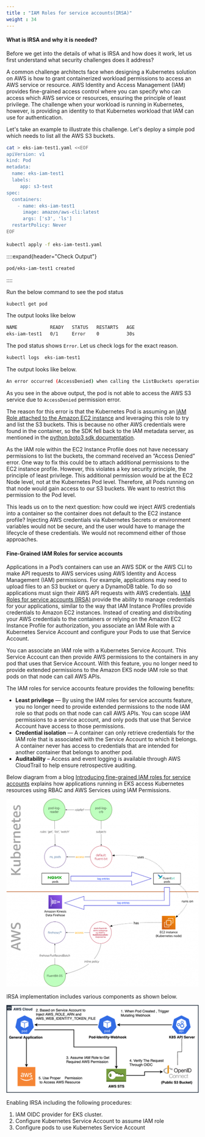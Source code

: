 ```yaml
---
title : "IAM Roles for service accounts(IRSA)"
weight : 34
---
```


#### What is IRSA and why it is needed?

Before we get into the details of what is IRSA and how does it work, let us first understand what security challenges does it address?

A common challenge architects face when designing a Kubernetes solution on AWS is how to grant containerized workload permissions to access an AWS service or resource. AWS Identity and Access Management (IAM) provides fine-grained access control where you can specify who can access which AWS service or resources, ensuring the principle of least privilege. The challenge when your workload is running in Kubernetes, however, is providing an identity to that Kubernetes workload that IAM can use for authentication.

Let's take an example to illustrate this challenge. Let's deploy a simple pod which needs to list all the AWS S3 buckets.

```bash
cat > eks-iam-test1.yaml <<EOF
apiVersion: v1
kind: Pod
metadata:
  name: eks-iam-test1
  labels:
     app: s3-test
spec:
  containers:
    - name: eks-iam-test1
      image: amazon/aws-cli:latest
      args: ['s3', 'ls']
  restartPolicy: Never
EOF

kubectl apply -f eks-iam-test1.yaml
```

::::expand{header="Check Output"}
```bash
pod/eks-iam-test1 created
```
::::

Run the below command to see the pod status

```bash
kubectl get pod
```

The output looks like below

```bash
NAME            READY   STATUS   RESTARTS   AGE
eks-iam-test1   0/1     Error    0          30s
```

The pod status shows `Error`. Let us check logs for the exact reason.

```bash
kubectl logs  eks-iam-test1
```

The output looks like below.

```bash
An error occurred (AccessDenied) when calling the ListBuckets operation: Access Denied
```

As you see in the above output, the pod is not able to access the AWS S3 service due to `AccessDenied` permission error.

The reason for this error is that the Kubernetes Pod is assuming an [IAM Role attached to the Amazon EC2 instance](https://docs.aws.amazon.com/AWSEC2/latest/UserGuide/iam-roles-for-amazon-ec2.html) and leveraging this role to try and list the S3 buckets. This is because no other AWS credentials were found in the container, so the SDK fell back to the IAM metadata server, as mentioned in the [python boto3 sdk documentation](https://boto3.amazonaws.com/v1/documentation/api/latest/guide/credentials.html#id1).

As the IAM role within the EC2 Instance Profile does not have necessary permissions to list the buckets, the command received an “Access Denied” error.  One way to fix this could be to attach additional permissions to the EC2 instance profile. However, this violates a key security principle, the principle of least privilege. This additional permission would be at the EC2 Node level, not at the Kubernetes Pod level. Therefore, all Pods running on that node would gain access to our S3 buckets. We want to restrict this permission to the Pod level.


This leads us on to the next question: how could we inject AWS credentials into a container so the container does not default to the EC2 instance profile? Injecting AWS credentials via Kubernetes Secrets or environment variables would not be secure, and the user would have to manage the lifecycle of these credentials. We would not recommend either of those approaches.

#### Fine-Grained IAM Roles for service accounts

Applications in a Pod’s containers can use an AWS SDK or the AWS CLI to make API requests to AWS services using AWS Identity and Access Management (IAM) permissions. For example, applications may need to upload files to an S3 bucket or query a DynamoDB table. To do so applications must sign their AWS API requests with AWS credentials. [IAM Roles for service accounts (IRSA)](https://docs.aws.amazon.com/eks/latest/userguide/iam-roles-for-service-accounts.html) provide the ability to manage credentials for your applications, similar to the way that IAM Instance Profiles provide credentials to Amazon EC2 instances. Instead of creating and distributing your AWS credentials to the containers or relying on the Amazon EC2 Instance Profile for authorization, you associate an IAM Role with a Kubernetes Service Account and configure your Pods to use that Service Account.


You can associate an IAM role with a Kubernetes Service Account. This Service Account can then provide AWS permissions to the containers in any pod that uses that Service Account. With this feature, you no longer need to provide extended permissions to the Amazon EKS node IAM role so that pods on that node can call AWS APIs.

The IAM roles for service accounts feature provides the following benefits:

* **Least privilege** — By using the IAM roles for service accounts feature, you no longer need to provide extended permissions to the node IAM role so that pods on that node can call AWS APIs. You can scope IAM permissions to a service account, and only pods that use that Service Account have access to those permissions.
* **Credential isolation** — A container can only retrieve credentials for the IAM role that is associated with the Service Account to which it belongs. A container never has access to credentials that are intended for another container that belongs to another pod.
* **Auditability** – Access and event logging is available through AWS CloudTrail to help ensure retrospective auditing.


Below diagram from a blog [Introducing fine-grained IAM roles for service accounts](https://aws.amazon.com/blogs/opensource/introducing-fine-grained-iam-roles-service-accounts/) explains how applications running in EKS access Kubernetes resources using RBAC and AWS Services using IAM Permissions.


![iam-rbac-example](/static/images/iam/irsa/iam-rbac-example-1024x997.png)

IRSA implementation includes various components as shown below.

![irsa](/static/images/iam/irsa/irsa.png)


Enabling IRSA including the following procedures:

1. IAM OIDC provider for EKS cluster.
2. Configure Kubernetes Service Account to assume IAM role
3. Configure pods to use Kubernetes Service Account
